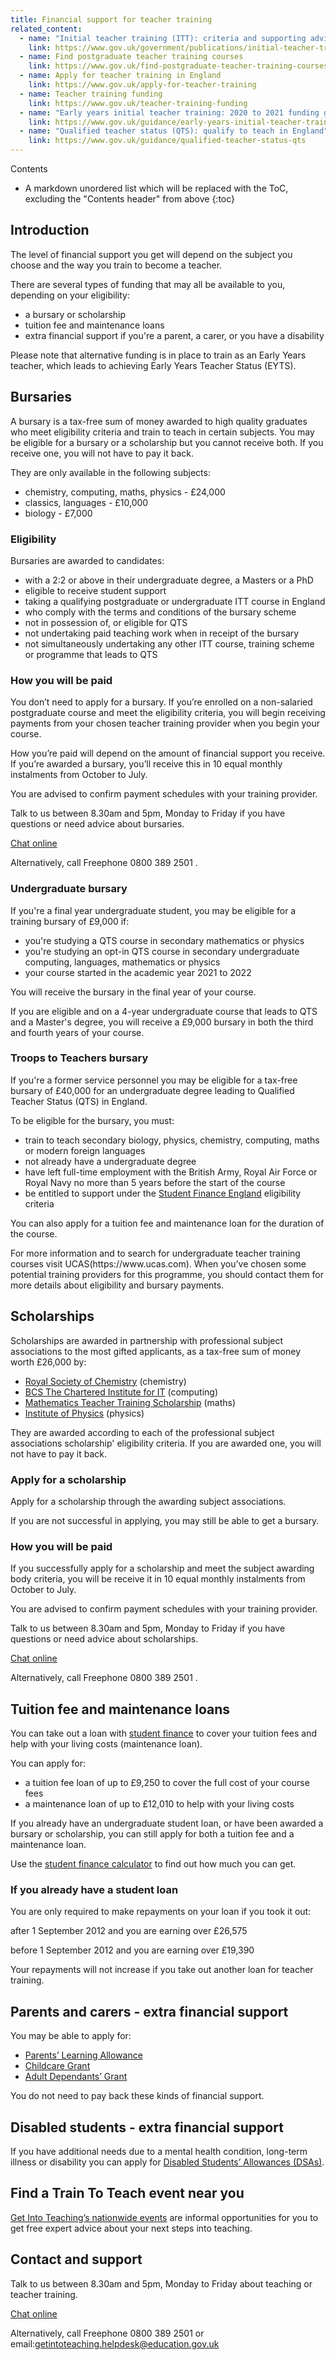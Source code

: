 ```yaml
---
title: Financial support for teacher training
related_content:
  - name: "Initial teacher training (ITT): criteria and supporting advice"
    link: https://www.gov.uk/government/publications/initial-teacher-training-criteria/initial-teacher-training-itt-criteria-and-supporting-advice
  - name: Find postgraduate teacher training courses
    link: https://www.gov.uk/find-postgraduate-teacher-training-courses
  - name: Apply for teacher training in England
    link: https://www.gov.uk/apply-for-teacher-training
  - name: Teacher training funding
    link: https://www.gov.uk/teacher-training-funding
  - name: "Early years initial teacher training: 2020 to 2021 funding guidance"
    link: https://www.gov.uk/guidance/early-years-initial-teacher-training-2020-to-2021-funding-guidance
  - name: "Qualified teacher status (QTS): qualify to teach in England"
    link: https://www.gov.uk/guidance/qualified-teacher-status-qts
---
```


Contents

* A markdown unordered list which will be replaced with the ToC, excluding the "Contents header" from above
{:toc}

## Introduction

The level of financial support you get will depend on the subject you
choose and the way you train to become a teacher.

There are several types of funding that may all be available to you,
depending on your eligibility:

  - a bursary or scholarship
  - tuition fee and maintenance loans
  - extra financial support if you're a parent, a carer, or you have a
    disability

Please note that alternative funding is in place to train as an Early
Years teacher, which leads to achieving Early Years Teacher Status
(EYTS).

## Bursaries

A bursary is a tax-free sum of money awarded to high quality graduates
who meet eligibility criteria and train to teach in certain subjects.
You may be eligible for a bursary or a scholarship but you cannot
receive both. If you receive one, you will not have to pay it back.

They are only available in the following subjects:

  - chemistry, computing, maths, physics - £24,000
  - classics, languages - £10,000
  - biology - £7,000

### Eligibility

Bursaries are awarded to candidates:

  - with a 2:2 or above in their undergraduate degree, a Masters or a
    PhD
  - eligible to receive student support
  - taking a qualifying postgraduate or undergraduate ITT course in
    England
  - who comply with the terms and conditions of the bursary scheme
  - not in possession of, or eligible for QTS
  - not undertaking paid teaching work when in receipt of the bursary
  - not simultaneously undertaking any other ITT course, training scheme
    or programme that leads to QTS

### How you will be paid

You don’t need to apply for a bursary. If you’re enrolled on a
non-salaried postgraduate course and meet the eligibility criteria, you
will begin receiving payments from your chosen teacher training provider
when you begin your course.

How you’re paid will depend on the amount of financial support you
receive. If you’re awarded a bursary, you’ll receive this in 10 equal
monthly instalments from October to July.

You are advised to confirm payment schedules with your training
provider.

<div class="call-to-action">

<p>Talk to us between 8.30am and 5pm, Monday to Friday if you have questions or need advice about bursaries.  </p>

<p><a class="gem-c-button govuk-button" data-module="govuk-button" href="https://beta-getintoteaching.education.gov.uk/#talk-to-us">Chat online</a></p>

<p>Alternatively, call Freephone 0800 389 2501 .</p>

</div>

### Undergraduate bursary

If you're a final year undergraduate student, you may be eligible for a
training bursary of £9,000 if:

  - you're studying a QTS course in secondary mathematics or physics
  - you're studying an opt-in QTS course in secondary undergraduate
    computing, languages, mathematics or physics
  - your course started in the academic year 2021 to 2022

You will receive the bursary in the final year of your course.

If you are eligible and on a 4-year undergraduate course that leads to
QTS and a Master's degree, you will receive a £9,000 bursary in both the
third and fourth years of your course.

### Troops to Teachers bursary

If you're a former service personnel you may be eligible for a tax-free
bursary of £40,000 for an undergraduate degree leading to Qualified
Teacher Status (QTS) in England.

To be eligible for the bursary, you must:

  - train to teach secondary biology, physics, chemistry, computing,
    maths or modern foreign languages
  - not already have a undergraduate degree
  - have left full-time employment with the British Army, Royal Air
    Force or Royal Navy no more than 5 years before the start of the
    course
  - be entitled to support under the [Student Finance England](https://www.gov.uk/student-finance/who-qualifies)
    eligibility criteria

You can also apply for a tuition fee and maintenance loan for the
duration of the course.

<div class="call-to-action">
<p>For more information and to search for undergraduate teacher training
courses visit UCAS(https://www.ucas.com). When you’ve chosen some
potential training providers for this programme, you should contact them
  for more details about eligibility and bursary payments.</p>
</div>

## Scholarships

Scholarships are awarded in partnership with professional subject
associations to the most gifted applicants, as a tax-free sum of money
worth £26,000 by:

  - [Royal Society of Chemistry](https://www.rsc.org/awards-funding/funding/teacher-training-scholarships/) (chemistry)
  - [BCS The Chartered Institute for IT](https://www.bcs.org/get-qualified/certification-and-scholarships-for-teachers/bcs-computer-teacher-scholarships/) (computing)
  - [Mathematics Teacher Training Scholarship](https://ima.org.uk/support/mathematics-teacher-training-scholarship/) (maths)
  - [Institute of Physics](https://www.iop.org/about/support-grants/iop-teacher-training-scholarships#gref) (physics)

They are awarded according to each of the professional subject
associations scholarship' eligibility criteria. If you are awarded one,
you will not have to pay it back.

### Apply for a scholarship

Apply for a scholarship through the awarding subject associations.

If you are not successful in applying, you may still be able to get a
bursary.

### How you will be paid

If you successfully apply for a scholarship and meet the subject
awarding body criteria, you will be receive it in 10 equal monthly
instalments from October to July.

You are advised to confirm payment schedules with your training
provider.



<div class="call-to-action">

<p>Talk to us between 8.30am and 5pm, Monday to Friday if you have questions or need advice about scholarships.  </p>

<p><a class="gem-c-button govuk-button" data-module="govuk-button" href="https://beta-getintoteaching.education.gov.uk/#talk-to-us">Chat online</a></p>

<p>Alternatively, call Freephone 0800 389 2501 .</p>

</div>

## Tuition fee and maintenance loans

You can take out a loan with [student
finance](https://www.gov.uk/teacher-training-funding) to cover your
tuition fees and help with your living costs (maintenance loan).

You can apply for:

  - a tuition fee loan of up to £9,250 to cover the full cost of your
    course fees
  - a maintenance loan of up to £12,010 to help with your living costs

If you already have an undergraduate student loan, or have been awarded
a bursary or scholarship, you can still apply for both a tuition fee and
a maintenance loan.

Use the [student finance calculator](https://www.gov.uk/student-finance-calculator)
to find out how much you can get.

### If you already have a student loan

You are only required to make repayments on your loan if you took it
out:

after 1 September 2012 and you are earning over £26,575

before 1 September 2012 and you are earning over £19,390

Your repayments will not increase if you take out another loan for
teacher training.

## Parents and carers - extra financial support

You may be able to apply for:

  - [Parents’ Learning Allowance](https://www.gov.uk/parents-learning-allowance)
  - [Childcare Grant](https://www.gov.uk/childcare-grant)
  - [Adult Dependants’ Grant](https://www.gov.uk/adult-dependants-grant)

You do not need to pay back these kinds of financial support.

## Disabled students - extra financial support

If you have additional needs due to a mental health condition, long-term
illness or disability you can apply for
[Disabled Students’ Allowances (DSAs)](https://www.gov.uk/disabled-students-allowances-dsas/how-to-claim).

## Find a Train To Teach event near you

[Get Into Teaching’s nationwide events](/events) are informal
opportunities for you to get free expert advice about your next steps
into teaching.

## Contact and support

<div class="call-to-action">

<p>Talk to us between 8.30am and 5pm, Monday to Friday about teaching or teacher training.  </p>

<p><a class="gem-c-button govuk-button" data-module="govuk-button" href="https://beta-getintoteaching.education.gov.uk/#talk-to-us">Chat online</a></p>

<p>Alternatively, call Freephone 0800 389 2501 or email:<a href="mailto:getintoteaching.helpdesk@education.gov.uk">getintoteaching.helpdesk@education.gov.uk</a></p>

</div>


